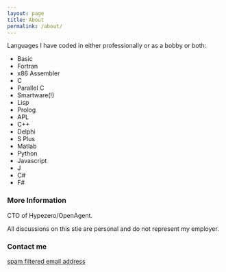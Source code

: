 ```yaml
---
layout: page
title: About
permalink: /about/
---
```


Languages I have coded in either professionally or as a bobby or both:

- Basic 
- Fortran
- x86 Assembler
- C
- Parallel C
- Smartware(!) 
- Lisp
- Prolog
- APL
- C++
- Delphi
- S Plus
- Matlab
- Python 
- Javascript
- J
- C#
- F#

### More Information

CTO of Hypezero/OpenAgent. 

All discussions on this stie are personal and do not represent my employer.

### Contact me

[spam filtered email address](mailto:martnifreedman@gmail.com)
